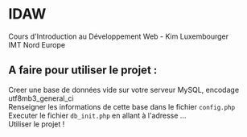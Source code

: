 # IDAW
Cours d'Introduction au Développement Web - Kim Luxembourger  
IMT Nord Europe  

## A faire pour utiliser le projet :
Creer une base de données vide sur votre serveur MySQL, encodage utf8mb3_general_ci   
Renseigner les informations de cette base dans le fichier `config.php`   
Executer le fichier `db_init.php` en allant à l'adresse  ...   
Utiliser le projet !  